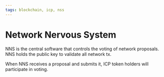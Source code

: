```yaml
---
tags: blockchain, icp, nss
---
```


# Network Nervous System

NNS is the central software that controls the voting of network proposals.
NNS holds the public key to validate all network tx.

When NNS receives a proposal and submits it, ICP token holders will participate in voting.